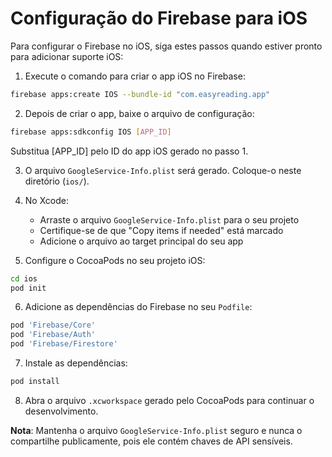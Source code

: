 # Configuração do Firebase para iOS

Para configurar o Firebase no iOS, siga estes passos quando estiver pronto para adicionar suporte iOS:

1. Execute o comando para criar o app iOS no Firebase:
```bash
firebase apps:create IOS --bundle-id "com.easyreading.app"
```

2. Depois de criar o app, baixe o arquivo de configuração:
```bash
firebase apps:sdkconfig IOS [APP_ID]
```
Substitua [APP_ID] pelo ID do app iOS gerado no passo 1.

3. O arquivo `GoogleService-Info.plist` será gerado. Coloque-o neste diretório (`ios/`).

4. No Xcode:
   - Arraste o arquivo `GoogleService-Info.plist` para o seu projeto
   - Certifique-se de que "Copy items if needed" está marcado
   - Adicione o arquivo ao target principal do seu app

5. Configure o CocoaPods no seu projeto iOS:
```bash
cd ios
pod init
```

6. Adicione as dependências do Firebase no seu `Podfile`:
```ruby
pod 'Firebase/Core'
pod 'Firebase/Auth'
pod 'Firebase/Firestore'
```

7. Instale as dependências:
```bash
pod install
```

8. Abra o arquivo `.xcworkspace` gerado pelo CocoaPods para continuar o desenvolvimento.

**Nota**: Mantenha o arquivo `GoogleService-Info.plist` seguro e nunca o compartilhe publicamente, pois ele contém chaves de API sensíveis.
